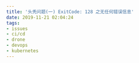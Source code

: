 ```yaml
---
title: '头秃问题(一) ExitCode: 128 之无任何错误信息'
date: 2019-11-21 02:04:24
tags:
- issues
- ci/cd
- drone
- devops
- kubernetes
---
```

